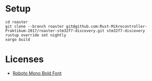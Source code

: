 # Setup

```
cd roaster
git clone --branch roaster git@github.com:Rust-Mikrocontroller-Praktikum-2017/roaster-stm32f7-discovery.git stm32f7-discovery
rustup override set nightly
xargo build
```

# Licenses

- [Roboto Mono Bold Font](https://github.com/google/fonts/blob/master/apache/robotomono/LICENSE.txt)
